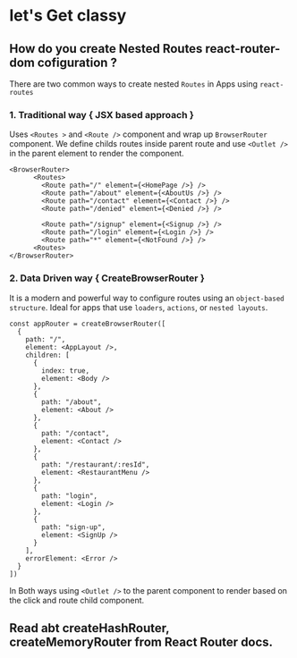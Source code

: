 # let's Get classy 


## How do you create Nested Routes react-router-dom cofiguration ? 

There are two common ways to create nested `Routes` in Apps using `react-routes`

### 1. Traditional way { JSX based approach }

Uses `<Routes >` and `<Route />` component and wrap up `BrowserRouter` component. We define childs routes inside parent route and use `<Outlet />` in the parent element to render the component.

```
<BrowserRouter>
      <Routes>
        <Route path="/" element={<HomePage />} />
        <Route path="/about" element={<AboutUs />} />
        <Route path="/contact" element={<Contact />} />
        <Route path="/denied" element={<Denied />} />

        <Route path="/signup" element={<Signup />} />
        <Route path="/login" element={<Login />} />
        <Route path="*" element={<NotFound />} />
      <Routes>
</BrowserRouter> 
```

### 2. Data Driven way { CreateBrowserRouter }

It is a modern and powerful way to configure routes using an `object-based structure`. Ideal for apps that use `loaders`, `actions`, or `nested layouts`.

```
const appRouter = createBrowserRouter([
  {
    path: "/",
    element: <AppLayout />,
    children: [
      {
        index: true,
        element: <Body />
      },
      {
        path: "/about",
        element: <About />
      },
      {
        path: "/contact",
        element: <Contact />
      },
      {
        path: "/restaurant/:resId",
        element: <RestaurantMenu />
      },
      {
        path: "login",
        element: <Login />
      },
      {
        path: "sign-up",
        element: <SignUp />
      }
    ],
    errorElement: <Error />
  }
])
```

In Both ways using `<Outlet />` to the parent component to render based on the click and route child component.


## Read abt createHashRouter, createMemoryRouter from React Router docs.
